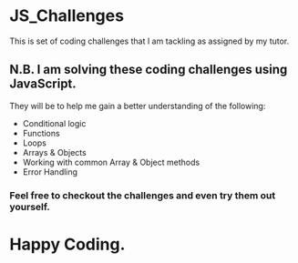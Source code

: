 # JS_Challenges

This is set of coding challenges that I am tackling as assigned by my tutor.
## N.B. I am solving these coding challenges using JavaScript.

They will be to help me gain a better understanding of the following:
 - Conditional logic
 - Functions
 - Loops
 - Arrays & Objects
 - Working with common Array & Object methods
 - Error Handling

### Feel free to checkout the challenges and even try them out yourself.
# Happy Coding. 
